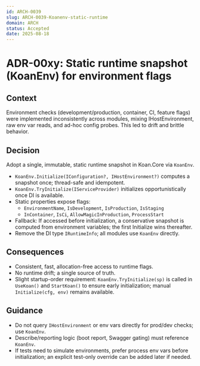 ```yaml
---
id: ARCH-0039
slug: ARCH-0039-Koanenv-static-runtime
domain: ARCH
status: Accepted
date: 2025-08-18
---
```


# ADR-00xy: Static runtime snapshot (KoanEnv) for environment flags

## Context
Environment checks (development/production, container, CI, feature flags) were implemented inconsistently across modules, mixing IHostEnvironment, raw env var reads, and ad-hoc config probes. This led to drift and brittle behavior.

## Decision
Adopt a single, immutable, static runtime snapshot in Koan.Core via `KoanEnv`.

- `KoanEnv.Initialize(IConfiguration?, IHostEnvironment?)` computes a snapshot once; thread-safe and idempotent.
- `KoanEnv.TryInitialize(IServiceProvider)` initializes opportunistically once DI is available.
- Static properties expose flags:
  - `EnvironmentName`, `IsDevelopment`, `IsProduction`, `IsStaging`
  - `InContainer`, `IsCi`, `AllowMagicInProduction`, `ProcessStart`
- Fallback: If accessed before initialization, a conservative snapshot is computed from environment variables; the first Initialize wins thereafter.
- Remove the DI type `IRuntimeInfo`; all modules use `KoanEnv` directly.

## Consequences
- Consistent, fast, allocation-free access to runtime flags.
- No runtime drift; a single source of truth.
- Slight startup-order requirement: `KoanEnv.TryInitialize(sp)` is called in `UseKoan()` and `StartKoan()` to ensure early initialization; manual `Initialize(cfg, env)` remains available.

## Guidance
- Do not query `IHostEnvironment` or env vars directly for prod/dev checks; use `KoanEnv`.
- Describe/reporting logic (boot report, Swagger gating) must reference `KoanEnv`.
- If tests need to simulate environments, prefer process env vars before initialization; an explicit test-only override can be added later if needed.
